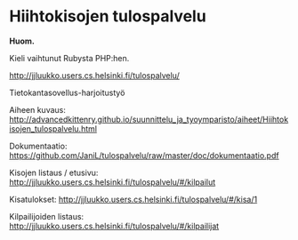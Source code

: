 # Hiihtokisojen tulospalvelu

**Huom.**

Kieli vaihtunut Rubysta PHP:hen.

http://jjluukko.users.cs.helsinki.fi/tulospalvelu/

Tietokantasovellus-harjoitustyö

Aiheen kuvaus: http://advancedkittenry.github.io/suunnittelu_ja_tyoymparisto/aiheet/Hiihtokisojen_tulospalvelu.html

Dokumentaatio: https://github.com/JaniL/tulospalvelu/raw/master/doc/dokumentaatio.pdf

Kisojen listaus / etusivu: http://jjluukko.users.cs.helsinki.fi/tulospalvelu/#/kilpailut

Kisatulokset: http://jjluukko.users.cs.helsinki.fi/tulospalvelu/#/kisa/1

Kilpailijoiden listaus: http://jjluukko.users.cs.helsinki.fi/tulospalvelu/#/kilpailijat

